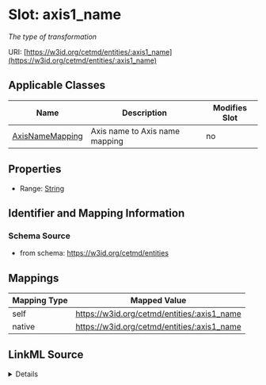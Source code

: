 

# Slot: axis1_name


_The type of transformation_





URI: [https://w3id.org/cetmd/entities/:axis1_name](https://w3id.org/cetmd/entities/:axis1_name)



<!-- no inheritance hierarchy -->





## Applicable Classes

| Name | Description | Modifies Slot |
| --- | --- | --- |
| [AxisNameMapping](AxisNameMapping.md) | Axis name to Axis name mapping |  no  |







## Properties

* Range: [String](String.md)





## Identifier and Mapping Information







### Schema Source


* from schema: https://w3id.org/cetmd/entities




## Mappings

| Mapping Type | Mapped Value |
| ---  | ---  |
| self | https://w3id.org/cetmd/entities/:axis1_name |
| native | https://w3id.org/cetmd/entities/:axis1_name |




## LinkML Source

<details>
```yaml
name: axis1_name
description: The type of transformation
from_schema: https://w3id.org/cetmd/entities
rank: 1000
alias: axis1_name
owner: AxisNameMapping
domain_of:
- AxisNameMapping
range: string

```
</details>